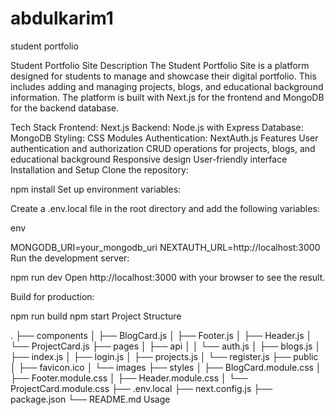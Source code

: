 # abdulkarim1
student portfolio

Student Portfolio Site
Description
The Student Portfolio Site is a platform designed for students to manage and showcase their digital portfolio. This includes adding and managing projects, blogs, and educational background information. The platform is built with Next.js for the frontend and MongoDB for the backend database.

Tech Stack
Frontend: Next.js
Backend: Node.js with Express
Database: MongoDB
Styling: CSS Modules
Authentication: NextAuth.js
Features
User authentication and authorization
CRUD operations for projects, blogs, and educational background
Responsive design
User-friendly interface
Installation and Setup
Clone the repository:



npm install
Set up environment variables:

Create a .env.local file in the root directory and add the following variables:

env

MONGODB_URI=your_mongodb_uri
NEXTAUTH_URL=http://localhost:3000
Run the development server:

npm run dev
Open http://localhost:3000 with your browser to see the result.

Build for production:

npm run build
npm start
Project Structure

.
├── components
│   ├── BlogCard.js
│   ├── Footer.js
│   ├── Header.js
│   └── ProjectCard.js
├── pages
│   ├── api
│   │   └── auth.js
│   ├── blogs.js
│   ├── index.js
│   ├── login.js
│   ├── projects.js
│   └── register.js
├── public
│   ├── favicon.ico
│   └── images
├── styles
│   ├── BlogCard.module.css
│   ├── Footer.module.css
│   ├── Header.module.css
│   └── ProjectCard.module.css
├── .env.local
├── next.config.js
├── package.json
└── README.md
Usage


